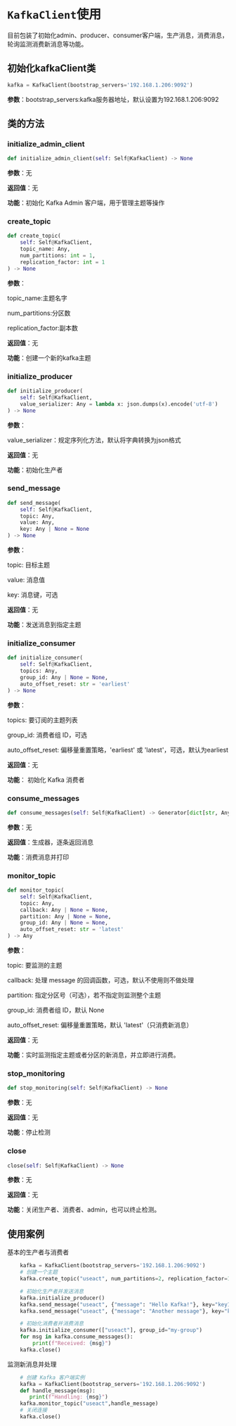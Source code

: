 # `KafkaClient`使用

目前包装了初始化admin、producer、consumer客户端，生产消息，消费消息，轮询监测消费新消息等功能。

## 初始化kafkaClient类

```python
kafka = KafkaClient(bootstrap_servers='192.168.1.206:9092')
```

**参数**：bootstrap_servers:kafka服务器地址，默认设置为192.168.1.206:9092

## 类的方法

### initialize_admin_client

```python
def initialize_admin_client(self: Self@KafkaClient) -> None
```

**参数**：无

**返回值**：无

**功能**：初始化 Kafka Admin 客户端，用于管理主题等操作

### create_topic

```python
def create_topic(
    self: Self@KafkaClient,
    topic_name: Any,
    num_partitions: int = 1,
    replication_factor: int = 1
) -> None
```

**参数**：

topic_name:主题名字  

num_partitions:分区数 

replication_factor:副本数

**返回值**：无

**功能**：创建一个新的kafka主题

### initialize_producer

```python
def initialize_producer(
    self: Self@KafkaClient,
    value_serializer: Any = lambda x: json.dumps(x).encode('utf-8')
) -> None
```

**参数**：

value_serializer：规定序列化方法，默认将字典转换为json格式

**返回值**：无

**功能**：初始化生产者

### send_message

```python
def send_message(
    self: Self@KafkaClient,
    topic: Any,
    value: Any,
    key: Any | None = None
) -> None
```

**参数**：

 topic: 目标主题

 value: 消息值

 key: 消息键，可选

**返回值**：无

**功能**：发送消息到指定主题

### initialize_consumer

```python
def initialize_consumer(
    self: Self@KafkaClient,
    topics: Any,
    group_id: Any | None = None,
    auto_offset_reset: str = 'earliest'
) -> None
```

**参数**：

topics: 要订阅的主题列表

group_id: 消费者组 ID，可选

auto_offset_reset: 偏移量重置策略，'earliest' 或 'latest'，可选，默认为earliest

**返回值**：无

**功能**： 初始化 Kafka 消费者

### consume_messages

```python
def consume_messages(self: Self@KafkaClient) -> Generator[dict[str, Any], Any, None]
```

**参数**：无

**返回值**：生成器，逐条返回消息

**功能**：消费消息并打印

### monitor_topic

```python
def monitor_topic(
    self: Self@KafkaClient,
    topic: Any,
    callback: Any | None = None,
    partition: Any | None = None,
    group_id: Any | None = None,
    auto_offset_reset: str = 'latest'
) -> Any
```

**参数**：

topic: 要监测的主题

callback: 处理 message 的回调函数，可选，默认不使用则不做处理

partition: 指定分区号（可选），若不指定则监测整个主题

group_id: 消费者组 ID，默认 None

auto_offset_reset: 偏移量重置策略，默认 'latest'（只消费新消息）

**返回值**：无

**功能**：实时监测指定主题或者分区的新消息，并立即进行消费。

### stop_monitoring

```python
def stop_monitoring(self: Self@KafkaClient) -> None
```

**参数**：无

**返回值**：无

**功能**：停止检测

### close

```python
close(self: Self@KafkaClient) -> None
```

**参数**：无

**返回值**：无

**功能**：关闭生产者、消费者、admin，也可以终止检测。

## 使用案例

基本的生产者与消费者

```python
    kafka = KafkaClient(bootstrap_servers='192.168.1.206:9092')
    # 创建一个主题
    kafka.create_topic("useact", num_partitions=2, replication_factor=1)

    # 初始化生产者并发送消息
    kafka.initialize_producer()
    kafka.send_message("useact", {"message": "Hello Kafka!"}, key="key1")
    kafka.send_message("useact", {"message": "Another message"}, key="key2")

    # 初始化消费者并消费消息
    kafka.initialize_consumer(["useact"], group_id="my-group")
    for msg in kafka.consume_messages():
        print(f"Received: {msg}")
    kafka.close()
```

监测新消息并处理

```python
	# 创建 Kafka 客户端实例
    kafka = KafkaClient(bootstrap_servers='192.168.1.206:9092')
    def handle_message(msg):
       print(f"Handling: {msg}")
    kafka.monitor_topic("useact",handle_message)
    # 关闭连接
    kafka.close()
```

